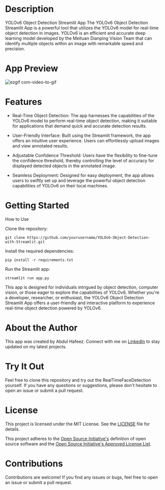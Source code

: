 
# Description 

YOLOv6 Object Detection Streamlit App
The YOLOv6 Object Detection Streamlit App is a powerful tool that utilizes the YOLOv6 model for real-time object detection in images. YOLOv6 is an efficient and accurate deep learning model developed by the Meituan Dianping Vision Team that can identify multiple objects within an image with remarkable speed and precision.

# App Preview
![ezgif com-video-to-gif](https://github.com/actuaryhafeez/YOLOv6-Object-Detection-with-Streamlit/assets/55107467/d109d7fc-1d50-448e-a732-f0d9a71e13f5)



# Features
- Real-Time Object Detection: The app harnesses the capabilities of the YOLOv6 model to perform real-time object detection, making it suitable for applications that demand quick and accurate detection results.

- User-Friendly Interface: Built using the Streamlit framework, the app offers an intuitive user experience. Users can effortlessly upload images and view annotated results.

- Adjustable Confidence Threshold: Users have the flexibility to fine-tune the confidence threshold, thereby controlling the level of accuracy for displayed detected objects in the annotated image.

- Seamless Deployment: Designed for easy deployment, the app allows users to swiftly set up and leverage the powerful object detection capabilities of YOLOv6 on their local machines.



# Getting Started
 How to Use
 
Clone the repository:

    git clone https://github.com/yourusername/YOLOv6-Object-Detection-with-Streamlit.git

Install the required dependencies:

    pip install -r requirements.txt

Run the Streamlit app:

    streamlit run app.py

This app is designed for individuals intrigued by object detection, computer vision, or those eager to explore the capabilities of YOLOv6. Whether you're a developer, researcher, or enthusiast, the YOLOv6 Object Detection Streamlit App offers a user-friendly and interactive platform to experience real-time object detection powered by YOLOv6.

# About the Author

This app was created by Abdul Hafeez. Connect with me on [LinkedIn](https://www.linkedin.com/in/abdul-hafeez-ds/) to stay updated on my latest projects.

# Try It Out
Feel free to clone this repository and try out the RealTimeFaceDetection yourself. If you have any questions or suggestions, please don't hesitate to open an issue or submit a pull request.


        

# License

This project is licensed under the MIT License. See the [LICENSE](LICENSE) file for details.

This project adheres to the [Open Source Initiative's](https://opensource.org) definition of open source software and the [Open Source Initiative's Approved License List](https://opensource.org/licenses/alphabetical).

# Contributions
Contributions are welcome! If you find any issues or bugs, feel free to open an issue or submit a pull request.

